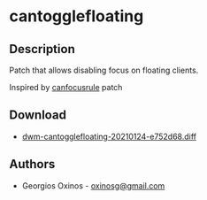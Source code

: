 cantogglefloating
============

Description
-----------
Patch that allows disabling focus on floating clients.

Inspired by [canfocusrule](https://dwm.suckless.org/patches/canfocusrule/) patch

Download
--------
* [dwm-cantogglefloating-20210124-e752d68.diff](dwm-cantogglefloating-20210124-e752d68.diff)

Authors
-------
* Georgios Oxinos - <oxinosg@gmail.com>
